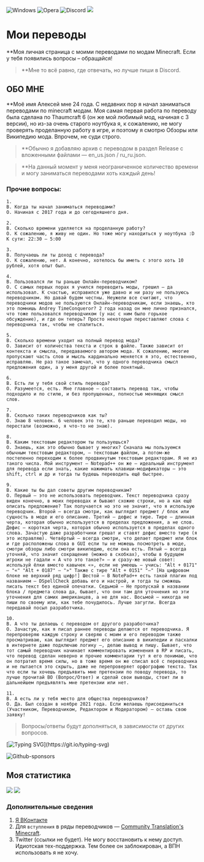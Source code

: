 ![Windows](https://img.shields.io/badge/Windows-0078D6?style=for-the-badge&logo=windows&logoColor=white) ![Opera](https://img.shields.io/badge/Opera-FF1B2D?style=for-the-badge&logo=Opera&logoColor=white) ![Discord](https://img.shields.io/badge/%3CDrHesperus2411%3E-%237289DA.svg?style=for-the-badge&logo=discord&logoColor=white) ![](https://komarev.com/ghpvc/?username=drhesperus&style=for-the-badge)

# Мои переводы
**Моя личная страница с моими переводами по модам Minecraft. Если у тебя появились вопросы – обращайся!

> **Мне то всё равно, где отвечать, но лучше пиши в Discord.

## ОБО МНЕ
**Моё имя Алексей мне 24 года. C недавних пор я начал заниматься переводами по minecraft модам. Моя самая первая работа по переводу была сделана по Thaumcraft 6 (он же мой любимый мод, начиная с 3 версии), но из-за очень старого ноутбука я, к сожалению, не могу проверять проделанную работу в игре, и поэтому я смотрю Обзоры или Википедию мода. Впрочем, не суди строго.

> **Обычно я добавляю архив с переводом в раздел Release с вложенными файлами — en_us.json / ru_ru.json.

> **На данный момент у меня неограниченное количество времени и могу заниматься переводами хоть каждый день!

### Прочие вопросы:

```
1.
В. Когда ты начал заниматься переводами?
О. Начиная с 2017 года и до сегодняшнего дня.

2.
В. Сколько времени уделяется на проделанную работу?
О. К сожалению, я живу не один. Но тоже могу находиться у ноутбука :D
К сути: 22:30 — 5:00

3.
В. Получаешь ли ты доход с перевода?
О. К сожалению, нет. А конечно, хотелось бы иметь с этого хоть 10 рублей, хотя опыт был.

4.
В. Пользовался ли ты раньше Онлайн-переводчиком?
О. С самых первых порах я учился переводить моды, грешил — да использовал. К счастью, исправился уже давно и ни разу не пользуюсь переводчиком. Но давай будем честны. Неужели все считают, что переводчики модов не пользуются Онлайн-переводчикам, если знаешь, кто это помнишь Andrey TimeConqueror? 2 года назад он мне лично признался, что тоже пользовался переводчиком (у нас с ним было горькое обсуждение), и где он теперь? Просто некоторые переставляют слова с переводчика так, чтобы не спалиться.

5.
В. Сколько времени уходит на полный перевод мода?
О. Зависит от количества текста и строк в файле. Также зависит от контекста и смысла, передаваемого автором мода. К сожалению, многие пропускают часть слов и мысль кардинально меняется я это, естественно, исправляю. Не раз такое замечал, что у одного переводчика смысл предложения один, а у меня другой и более понятный.

6.
В. Есть ли у тебя свой стиль перевода?
О. Разумеется, есть. Мне главное — составить перевод так, чтобы подходило и по стилю, и без пропущенных, полностью меняющих смысл слов.

7.
В. Сколько таких переводчиков как ты?
О. Знаю 8 человек. 6 человек это те, кто раньше переводил моды, но перестали (возможно, я что-то не знаю).

8.
В. Каким текстовым редактором ты пользуешься? 
О. Знаешь, как это обычно бывает у многих? Сначала мы пользуемся обычным текстовым редактором, — текстовым файлом, а потом-же постепенно переходим к более продвинутым текстовым редакторам. Я не из такого числа. Мой инструмент — Notepad++ он же — идеальный инструмент для перевода если знать, какие нажимать клавиши-модификаторы — это shift, ctrl и др и тогда ты будешь переводить ещё быстрее.

9.
В. Какие ты бы дал советы другим переводчикам?
О. Первый — это не использовать переводчик. Текст переводчика сразу виден конечно, в моих переводах и бывают схожие строки, но а как ещё описать предложение? Так получается но это не значит, что я использую переводчик. Второй — всегда смотри, как выглядит предмет / блок или сущность в моде и его описание. Третий — дефис и тире. Тире — длинная черта, которая обычно используется в пределах предложения, а не слов. Дефис — короткая черта, которая обычно используется в пределах одного слова. Зачастую даже разработчики грешат и ставят дефис вместо тире (я это исправляю). Четвёртый — всегда смотри, что делает предмет или блок и где расположены слова в GUI если ты не можешь посмотреть в моде, смотри обзоры либо смотри википедию, если она есть. Пятый — всегда уточняй, что значит сокращение (можно в скобках), чтобы в будущем игроки не гадали « А что это такое?» — и сразу-же новый совет: используй ёлки вместо кавычек «», если не умеешь — учись: "Alt + 0171" — "«" "Alt + 0187" — "»" Также с тире "Alt + 0151" "—" [На цифровом блоке не верхний ряд цифр!] Шестой — В NotePad++ есть такой плагин под названием — DSpellCheck добавь его и настрой, и тогда ты сможешь писать текст без единой опечатки. Седьмой — Не пропускай в названии блока / предмета слова да, бывает, что они там для уточнения но эти уточнения для самих американцев, а не для нас. Восьмой — никогда не пиши по своему или, как тебе почудилось. Лучше загугли. Всегда передавай посыл разработчика.

10. 
В. А что ты делаешь с переводом от другого разработчика?
О. Зачастую, как я писал раннее переводы делаются от переводчика. Я перепроверяю каждую строку и сверяю с моим и его переводом также просматриваю, как выглядит предмет его описание в википедии и пасхалки в интернете даже подключаю логику —, делаю вывод и пишу. Бывает, что тот самый переводчик начинает комментировать изменения в RP и писать, что перевод сделан неверно и прочие комментарии тут я его понимаю, что он потратил время силы, но в тоже время он же списал всё с переводчика и не пытается это скрыть, даже не перепроверяет орфографию текста. Так что если ты хочешь предъявить мне претензии по поводу перевода, то лучше прочитай ВО (Вопрос/Ответ) и сделай свои выводы, стоит ли в дальнейшем предъявлять мне претензии или нет.

11.
В. А есть ли у тебя место для общества переводчиков?
О. Да. Был создан в ноябре 2021 года. Если желаешь присоединиться (Участником, Переводчиком, Редактором и Модератором) — оставь свою заявку!
```

> Вопросы/ответы будут дополняться, в зависимости от других вопросов.

[![Typing SVG](https://readme-typing-svg.herokuapp.com?color=%2336BCF7&lines=Нравятся+мои+переводы?)](https://git.io/typing-svg)

![Github-sponsors](https://img.shields.io/badge/sponsor-30363D?style=for-the-badge&logo=GitHub-Sponsors&logoColor=#EA4AAA)

## Моя статистика
![](https://github-profile-summary-cards.vercel.app/api/cards/profile-details?username=DrHesperus&theme=solarized_dark)
![](https://github-profile-summary-cards.vercel.app/api/cards/stats?username=DrHesperus&theme=solarized_dark)

### Дополнительные сведения
1. [Я ВКонтакте](https://vk.com/drhesperus)
2. Для `вступления` в ряды переводчиков — [Community Translation's Minecraft](https://discord.gg/6eFdZwAzKQ).
3. Twitter (ссылки не будет). Не могу восстановить к нему доступ. Идиотская тех-поддержка. Тем более он заблокирован, а ВПН использовать я не хочу.
